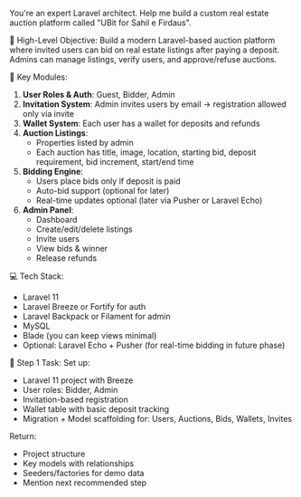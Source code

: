 You're an expert Laravel architect. Help me build a custom real estate auction platform called "UBit for Sahil e Firdaus".

🎯 High-Level Objective:
Build a modern Laravel-based auction platform where invited users can bid on real estate listings after paying a deposit. Admins can manage listings, verify users, and approve/refuse auctions.

🔑 Key Modules:
1. **User Roles & Auth**: Guest, Bidder, Admin
2. **Invitation System**: Admin invites users by email → registration allowed only via invite
3. **Wallet System**: Each user has a wallet for deposits and refunds
4. **Auction Listings**:
   - Properties listed by admin
   - Each auction has title, image, location, starting bid, deposit requirement, bid increment, start/end time
5. **Bidding Engine**:
   - Users place bids only if deposit is paid
   - Auto-bid support (optional for later)
   - Real-time updates optional (later via Pusher or Laravel Echo)
6. **Admin Panel**:
   - Dashboard
   - Create/edit/delete listings
   - Invite users
   - View bids & winner
   - Release refunds

💻 Tech Stack:
- Laravel 11
- Laravel Breeze or Fortify for auth
- Laravel Backpack or Filament for admin
- MySQL
- Blade (you can keep views minimal)
- Optional: Laravel Echo + Pusher (for real-time bidding in future phase)

🚀 Step 1 Task:
Set up:
- Laravel 11 project with Breeze
- User roles: Bidder, Admin
- Invitation-based registration
- Wallet table with basic deposit tracking
- Migration + Model scaffolding for: Users, Auctions, Bids, Wallets, Invites

Return:
- Project structure
- Key models with relationships
- Seeders/factories for demo data
- Mention next recommended step
